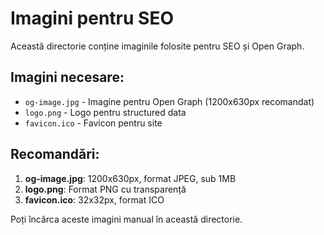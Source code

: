 # Imagini pentru SEO

Această directorie conține imaginile folosite pentru SEO și Open Graph.

## Imagini necesare:

- `og-image.jpg` - Imagine pentru Open Graph (1200x630px recomandat)
- `logo.png` - Logo pentru structured data
- `favicon.ico` - Favicon pentru site

## Recomandări:

1. **og-image.jpg**: 1200x630px, format JPEG, sub 1MB
2. **logo.png**: Format PNG cu transparență
3. **favicon.ico**: 32x32px, format ICO

Poți încărca aceste imagini manual în această directorie.
